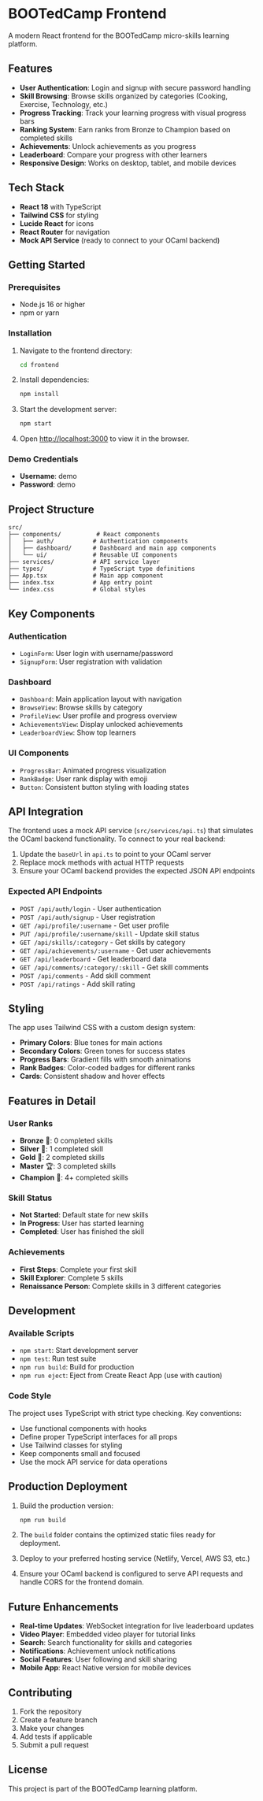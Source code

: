 # BOOTedCamp Frontend

A modern React frontend for the BOOTedCamp micro-skills learning platform.

## Features

- **User Authentication**: Login and signup with secure password handling
- **Skill Browsing**: Browse skills organized by categories (Cooking, Exercise, Technology, etc.)
- **Progress Tracking**: Track your learning progress with visual progress bars
- **Ranking System**: Earn ranks from Bronze to Champion based on completed skills
- **Achievements**: Unlock achievements as you progress
- **Leaderboard**: Compare your progress with other learners
- **Responsive Design**: Works on desktop, tablet, and mobile devices

## Tech Stack

- **React 18** with TypeScript
- **Tailwind CSS** for styling
- **Lucide React** for icons
- **React Router** for navigation
- **Mock API Service** (ready to connect to your OCaml backend)

## Getting Started

### Prerequisites

- Node.js 16 or higher
- npm or yarn

### Installation

1. Navigate to the frontend directory:
   ```bash
   cd frontend
   ```

2. Install dependencies:
   ```bash
   npm install
   ```

3. Start the development server:
   ```bash
   npm start
   ```

4. Open [http://localhost:3000](http://localhost:3000) to view it in the browser.

### Demo Credentials

- **Username**: demo
- **Password**: demo

## Project Structure

```
src/
├── components/          # React components
│   ├── auth/           # Authentication components
│   ├── dashboard/      # Dashboard and main app components
│   └── ui/             # Reusable UI components
├── services/           # API service layer
├── types/              # TypeScript type definitions
├── App.tsx             # Main app component
├── index.tsx           # App entry point
└── index.css           # Global styles
```

## Key Components

### Authentication
- `LoginForm`: User login with username/password
- `SignupForm`: User registration with validation

### Dashboard
- `Dashboard`: Main application layout with navigation
- `BrowseView`: Browse skills by category
- `ProfileView`: User profile and progress overview
- `AchievementsView`: Display unlocked achievements
- `LeaderboardView`: Show top learners

### UI Components
- `ProgressBar`: Animated progress visualization
- `RankBadge`: User rank display with emoji
- `Button`: Consistent button styling with loading states

## API Integration

The frontend uses a mock API service (`src/services/api.ts`) that simulates the OCaml backend functionality. To connect to your real backend:

1. Update the `baseUrl` in `api.ts` to point to your OCaml server
2. Replace mock methods with actual HTTP requests
3. Ensure your OCaml backend provides the expected JSON API endpoints

### Expected API Endpoints

- `POST /api/auth/login` - User authentication
- `POST /api/auth/signup` - User registration
- `GET /api/profile/:username` - Get user profile
- `PUT /api/profile/:username/skill` - Update skill status
- `GET /api/skills/:category` - Get skills by category
- `GET /api/achievements/:username` - Get user achievements
- `GET /api/leaderboard` - Get leaderboard data
- `GET /api/comments/:category/:skill` - Get skill comments
- `POST /api/comments` - Add skill comment
- `POST /api/ratings` - Add skill rating

## Styling

The app uses Tailwind CSS with a custom design system:

- **Primary Colors**: Blue tones for main actions
- **Secondary Colors**: Green tones for success states
- **Progress Bars**: Gradient fills with smooth animations
- **Rank Badges**: Color-coded badges for different ranks
- **Cards**: Consistent shadow and hover effects

## Features in Detail

### User Ranks
- **Bronze** 🥉: 0 completed skills
- **Silver** 🥈: 1 completed skill
- **Gold** 🥇: 2 completed skills
- **Master** 🏆: 3 completed skills
- **Champion** 👑: 4+ completed skills

### Skill Status
- **Not Started**: Default state for new skills
- **In Progress**: User has started learning
- **Completed**: User has finished the skill

### Achievements
- **First Steps**: Complete your first skill
- **Skill Explorer**: Complete 5 skills
- **Renaissance Person**: Complete skills in 3 different categories

## Development

### Available Scripts

- `npm start`: Start development server
- `npm test`: Run test suite
- `npm run build`: Build for production
- `npm run eject`: Eject from Create React App (use with caution)

### Code Style

The project uses TypeScript with strict type checking. Key conventions:

- Use functional components with hooks
- Define proper TypeScript interfaces for all props
- Use Tailwind classes for styling
- Keep components small and focused
- Use the mock API service for data operations

## Production Deployment

1. Build the production version:
   ```bash
   npm run build
   ```

2. The `build` folder contains the optimized static files ready for deployment.

3. Deploy to your preferred hosting service (Netlify, Vercel, AWS S3, etc.)

4. Ensure your OCaml backend is configured to serve API requests and handle CORS for the frontend domain.

## Future Enhancements

- **Real-time Updates**: WebSocket integration for live leaderboard updates
- **Video Player**: Embedded video player for tutorial links
- **Search**: Search functionality for skills and categories
- **Notifications**: Achievement unlock notifications
- **Social Features**: User following and skill sharing
- **Mobile App**: React Native version for mobile devices

## Contributing

1. Fork the repository
2. Create a feature branch
3. Make your changes
4. Add tests if applicable
5. Submit a pull request

## License

This project is part of the BOOTedCamp learning platform.
